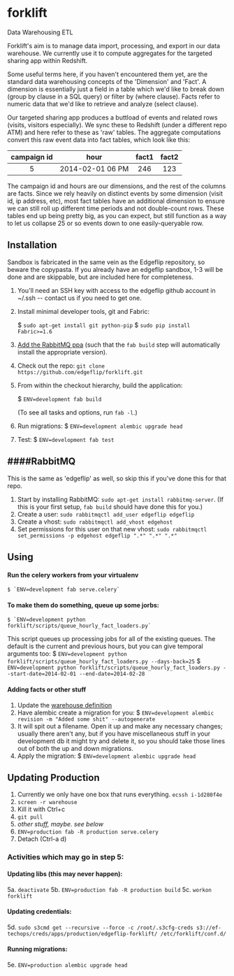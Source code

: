 forklift
========

Data Warehousing ETL

Forklift's aim is to manage data import, processing, and export in our data warehouse. We currently use it to compute aggregates for the targeted sharing app within Redshift.

Some useful terms here, if you haven't encountered them yet, are the standard data warehousing concepts of the 'Dimension' and 'Fact'. A dimension is essentially just a field in a table which we'd like to break down (group by clause in a SQL query) or filter by (where clause). Facts refer to numeric data that we'd like to retrieve and analyze (select clause).

Our targeted sharing app produces a buttload of events and related rows (visits, visitors especially). We sync these to Redshift (under a different repo ATM) and here refer to these as 'raw' tables. The aggregate computations convert this raw event data into fact tables, which look like this:

campaign id | hour | fact1 | fact2
:--: | :--: | :--: | :--:
5 | 2014-02-01 06 PM | 246 | 123

The campaign id and hours are our dimensions, and the rest of the columns are facts. Since we rely heavily on distinct events by some dimension (visit id, ip address, etc), most fact tables have an additional dimension to ensure we can still roll up different time periods and not double-count rows. These tables end up being pretty big, as you can expect, but still function as a way to let us collapse 25 or so events down to one easily-queryable row.


Installation
---
Sandbox is fabricated in the same vein as the Edgeflip repository, so beware the copypasta. If you already have an edgeflip sandbox, 1-3 will be done and are skippable, but are included here for completeness.

1. You'll need an SSH key with access to the edgeflip github account in ~/.ssh -- contact us if you need to get one.
2. Install minimal developer tools, git and Fabric:

    $ `sudo apt-get install git python-pip`
    $ `sudo pip install Fabric>=1.6`

3. [Add the RabbitMQ ppa](http://rabbitmq.com/install-debian.html#apt) (such that the `fab build` step will automatically install the appropriate version).

4. Check out the repo: `git clone https://github.com/edgeflip/forklift.git`
5. From within the checkout hierarchy, build the application:

    $ `ENV=development fab build`

    (To see all tasks and options, run `fab -l`.)
6. Run migrations:
    $ `ENV=development alembic upgrade head`
7. Test:
    $ `ENV=development fab test`



####RabbitMQ
---
This is the same as 'edgeflip' as well, so skip this if you've done this for that repo.

1. Start by installing RabbitMQ: `sudo apt-get install rabbitmq-server`. (If this is your first setup, `fab build` should have done this for you.)
2. Create a user: `sudo rabbitmqctl add_user edgeflip edgeflip`
3. Create a vhost: `sudo rabbitmqctl add_vhost edgehost`
4. Set permissions for this user on that new vhost: `sudo rabbitmqctl set_permissions -p edgehost edgeflip ".*" ".*" ".*"`

Using
---
#### Run the celery workers from your virtualenv
    $ `ENV=development fab serve.celery`

#### To make them do something, queue up some jorbs:
    $ `ENV=development python forklift/scripts/queue_hourly_fact_loaders.py`
This script queues up processing jobs for all of the existing queues. The default is the current and previous hours, but you can give temporal arguments too:
    $ `ENV=development python forklift/scripts/queue_hourly_fact_loaders.py --days-back=25`
    $ `ENV=development python forklift/scripts/queue_hourly_fact_loaders.py --start-date=2014-02-01 --end-date=2014-02-28`

#### Adding facts or other stuff
1. Update the [warehouse definition](forklift/warehouse/definition.py)
2. Have alembic create a migration for you:
    $ `ENV=development alembic revision -m "Added some shit" --autogenerate`
3. It will spit out a filename. Open it up and make any necessary changes; usually there aren't any, but if you have miscellaneous stuff in your development db it might try and delete it, so you should take those lines out of both the up and down migrations.
4. Apply the migration:
    $ `ENV=development alembic upgrade head`


Updating Production
---

1. Currently we only have one box that runs everything. `ecssh i-1d280f4e`
2. `screen -r warehouse`
3. Kill it with Ctrl+c
4. `git pull`
5. *other stuff, maybe. see below*
6. `ENV=production fab -R production serve.celery`
7. Detach (Ctrl-a d)

### Activities which may go in step 5:

#### Updating libs (this may never happen):
5a. `deactivate`
5b. `ENV=production fab -R production build`
5c. `workon forklift`

#### Updating credentials:
5d. `sudo s3cmd get --recursive --force -c /root/.s3cfg-creds s3://ef-techops/creds/apps/production/edgeflip-forklift/ /etc/forklift/conf.d/`

#### Running migrations:
5e. `ENV=production alembic upgrade head`
